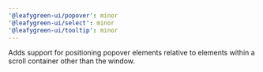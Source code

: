 ```yaml
---
'@leafygreen-ui/popover': minor
'@leafygreen-ui/select': minor
'@leafygreen-ui/tooltip': minor
---
```


Adds support for positioning popover elements relative to elements within a scroll container other than the window.
